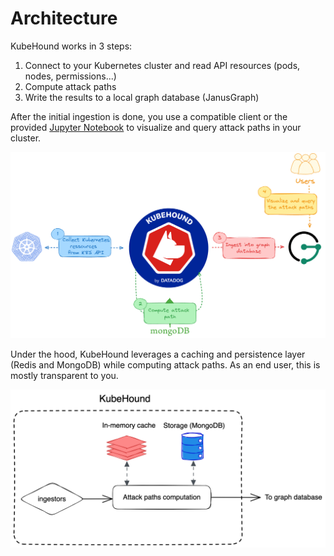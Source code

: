 # Architecture

KubeHound works in 3 steps:

1. Connect to your Kubernetes cluster and read API resources (pods, nodes, permissions...)
2. Compute attack paths
3. Write the results to a local graph database (JanusGraph)

After the initial ingestion is done, you use a compatible client or the provided [Jupyter Notebook](https://github.com/DataDog/KubeHound/blob/main/deployments/kubehound/ui/KubeHound.ipynb) to visualize and query attack paths in your cluster.

[![KubeHound architecture  (click to enlarge)](./images/kubehound-high-level-v2.png)](./images/kubehound-high-level-v2.png)

Under the hood, KubeHound leverages a caching and persistence layer (Redis and MongoDB) while computing attack paths. As an end user, this is mostly transparent to you.

[![KubeHound architecture (click to enlarge)](./images/kubehound-detailed.png)](./images/kubehound-detailed.png)
